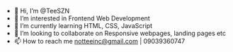 - 👋 Hi, I’m @TeeSZN
- 👀 I’m interested in Frontend Web Development 
- 🌱 I’m currently learning HTML, CSS, JavaScript
- 💞️ I’m looking to collaborate on Responsive webpages, landing pages etc 
- 📫 How to reach me notteeinc@gmail.com | 09039360747

<!---
TeeSZN/TeeSZN is a ✨ special ✨ repository because its `README.md` (this file) appears on your GitHub profile.
You can click the Preview link to take a look at your changes.
--->
